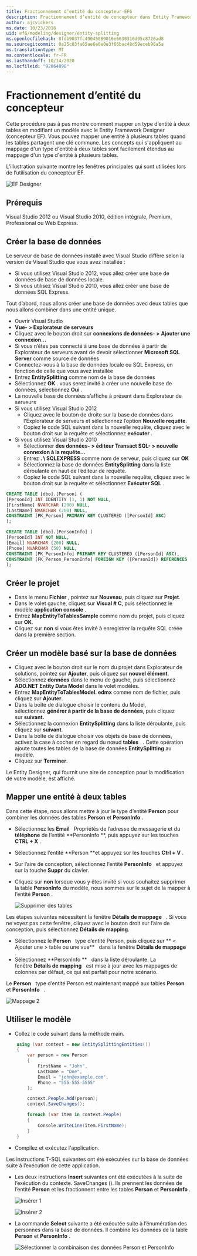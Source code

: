 ```yaml
---
title: Fractionnement d’entité du concepteur-EF6
description: Fractionnement d’entité du concepteur dans Entity Framework 6
author: ajcvickers
ms.date: 10/23/2016
uid: ef6/modeling/designer/entity-splitting
ms.openlocfilehash: 8fdb9037fc49045089016e6630316d05c8726ad8
ms.sourcegitcommit: 0a25c03fa65ae6e0e0e3f66bac48d59eceb96a5a
ms.translationtype: MT
ms.contentlocale: fr-FR
ms.lasthandoff: 10/14/2020
ms.locfileid: "92064898"
---
```

# <a name="designer-entity-splitting"></a>Fractionnement d’entité du concepteur
Cette procédure pas à pas montre comment mapper un type d’entité à deux tables en modifiant un modèle avec le Entity Framework Designer (concepteur EF). Vous pouvez mapper une entité à plusieurs tables quand les tables partagent une clé commune. Les concepts qui s'appliquent au mappage d'un type d'entité à deux tables sont facilement étendus au mappage d'un type d'entité à plusieurs tables.

L’illustration suivante montre les fenêtres principales qui sont utilisées lors de l’utilisation du concepteur EF.

![EF Designer](~/ef6/media/efdesigner.png)

## <a name="prerequisites"></a>Prérequis

Visual Studio 2012 ou Visual Studio 2010, édition intégrale, Premium, Professional ou Web Express.

## <a name="create-the-database"></a>Créer la base de données

Le serveur de base de données installé avec Visual Studio diffère selon la version de Visual Studio que vous avez installée :

-   Si vous utilisez Visual Studio 2012, vous allez créer une base de données de base de données locale.
-   Si vous utilisez Visual Studio 2010, vous allez créer une base de données SQL Express.

Tout d’abord, nous allons créer une base de données avec deux tables que nous allons combiner dans une entité unique.

-   Ouvrir Visual Studio
-   **Vue- &gt; Explorateur de serveurs**
-   Cliquez avec le bouton droit sur **connexions de données- &gt; Ajouter une connexion...**
-   Si vous n’êtes pas connecté à une base de données à partir de Explorateur de serveurs avant de devoir sélectionner **Microsoft SQL Server** comme source de données
-   Connectez-vous à la base de données locale ou SQL Express, en fonction de celle que vous avez installée
-   Entrez **EntitySplitting** comme nom de la base de données
-   Sélectionnez **OK** . vous serez invité à créer une nouvelle base de données, sélectionnez **Oui** .
-   La nouvelle base de données s’affiche à présent dans Explorateur de serveurs
-   Si vous utilisez Visual Studio 2012
    -   Cliquez avec le bouton de droite sur la base de données dans l’Explorateur de serveurs et sélectionnez l’option **Nouvelle requête**.
    -   Copiez le code SQL suivant dans la nouvelle requête, cliquez avec le bouton droit sur la requête et sélectionnez **exécuter** .
-   Si vous utilisez Visual Studio 2010
    -   Sélectionner **des données- &gt; éditeur Transact SQL- &gt; nouvelle connexion à la requête...**
    -   Entrez **. \\ SQLEXPRESS** comme nom de serveur, puis cliquez sur **OK**
    -   Sélectionnez la base de données **EntitySplitting** dans la liste déroulante en haut de l’éditeur de requête.
    -   Copiez le code SQL suivant dans la nouvelle requête, cliquez avec le bouton droit sur la requête et sélectionnez **Exécuter SQL** .

``` SQL
CREATE TABLE [dbo].[Person] (
[PersonId] INT IDENTITY (1, 1) NOT NULL,
[FirstName] NVARCHAR (200) NULL,
[LastName] NVARCHAR (200) NULL,
CONSTRAINT [PK_Person] PRIMARY KEY CLUSTERED ([PersonId] ASC)
);

CREATE TABLE [dbo].[PersonInfo] (
[PersonId] INT NOT NULL,
[Email] NVARCHAR (200) NULL,
[Phone] NVARCHAR (50) NULL,
CONSTRAINT [PK_PersonInfo] PRIMARY KEY CLUSTERED ([PersonId] ASC),
CONSTRAINT [FK_Person_PersonInfo] FOREIGN KEY ([PersonId]) REFERENCES [dbo].[Person] ([PersonId]) ON DELETE CASCADE
);
```

## <a name="create-the-project"></a>Créer le projet

-   Dans le menu **Fichier** , pointez sur **Nouveau**, puis cliquez sur **Projet**.
-   Dans le volet gauche, cliquez sur **Visual \# C**, puis sélectionnez le modèle **application console** .
-   Entrez **MapEntityToTablesSample** comme nom du projet, puis cliquez sur **OK**.
-   Cliquez sur **non** si vous êtes invité à enregistrer la requête SQL créée dans la première section.

## <a name="create-a-model-based-on-the-database"></a>Créer un modèle basé sur la base de données

-   Cliquez avec le bouton droit sur le nom du projet dans Explorateur de solutions, pointez sur **Ajouter**, puis cliquez sur **nouvel élément**.
-   Sélectionnez **données** dans le menu de gauche, puis sélectionnez **ADO.NET Entity Data Model** dans le volet modèles.
-   Entrez **MapEntityToTablesModel. edmx** comme nom de fichier, puis cliquez sur **Ajouter**.
-   Dans la boîte de dialogue choisir le contenu du Model, sélectionnez **générer à partir de la base de données**, puis cliquez sur **suivant.**
-   Sélectionnez la connexion **EntitySplitting** dans la liste déroulante, puis cliquez sur **suivant**.
-   Dans la boîte de dialogue choisir vos objets de base de données, activez la case à cocher en regard du nœud **tables**   .
    Cette opération ajoute toutes les tables de la base de données **EntitySplitting** au modèle.
-   Cliquez sur **Terminer**.

Le Entity Designer, qui fournit une aire de conception pour la modification de votre modèle, est affiché.

## <a name="map-an-entity-to-two-tables"></a>Mapper une entité à deux tables

Dans cette étape, nous allons mettre à jour le type d’entité **Person** pour combiner les données des tables **Person** et **PersonInfo** .

-   Sélectionnez les **Email**   Propriétés de l’adresse de messagerie et du **téléphone** de l’entité **PersonInfo **, puis appuyez sur les touches **CTRL + X** .
-   Sélectionnez l’entité **Person **et appuyez sur les touches **Ctrl + V** .
-   Sur l’aire de conception, sélectionnez l’entité **PersonInfo**   et appuyez sur la touche **Suppr** du clavier.
-   Cliquez sur **non** lorsque vous y êtes invité si vous souhaitez supprimer la table **PersonInfo** du modèle, nous sommes sur le sujet de la mapper à l’entité **Person** .

    ![Supprimer des tables](~/ef6/media/deletetables.png)

Les étapes suivantes nécessitent la fenêtre **Détails de mappage**   . Si vous ne voyez pas cette fenêtre, cliquez avec le bouton droit sur l’aire de conception, puis sélectionnez **Détails de mapping**.

-   Sélectionnez le **Person**   type d’entité Person, puis cliquez sur ** &lt; Ajouter une &gt; table ou une vue**   dans la fenêtre **Détails de mappage**   .
-   Sélectionnez **PersonInfo **   dans la liste déroulante.
    La fenêtre **Détails de mapping**   est mise à jour avec les mappages de colonnes par défaut, ce qui est parfait pour notre scénario.

Le **Person**   type d’entité Person est maintenant mappé aux tables **Person**   et **PersonInfo**   .

![Mappage 2](~/ef6/media/mapping2.png)

## <a name="use-the-model"></a>Utiliser le modèle

-   Collez le code suivant dans la méthode main.

``` csharp
    using (var context = new EntitySplittingEntities())
    {
        var person = new Person
        {
            FirstName = "John",
            LastName = "Doe",
            Email = "john@example.com",
            Phone = "555-555-5555"
        };

        context.People.Add(person);
        context.SaveChanges();

        foreach (var item in context.People)
        {
            Console.WriteLine(item.FirstName);
        }
    }
```

-   Compilez et exécutez l'application.

Les instructions T-SQL suivantes ont été exécutées sur la base de données suite à l’exécution de cette application. 

-   Les deux instructions **Insert** suivantes ont été exécutées à la suite de l’exécution du contexte. SaveChanges (). Ils prennent les données de l’entité **Person** et les fractionnent entre les tables **Person** et **PersonInfo** .

    ![Insérer 1](~/ef6/media/insert1.png)

    ![Insérer 2](~/ef6/media/insert2.png)
-   La commande **Select** suivante a été exécutée suite à l’énumération des personnes dans la base de données. Il combine les données de la table **Person** et **PersonInfo** .

    ![Sélectionner la combinaison des données Person et PersonInfo](~/ef6/media/select.png)
